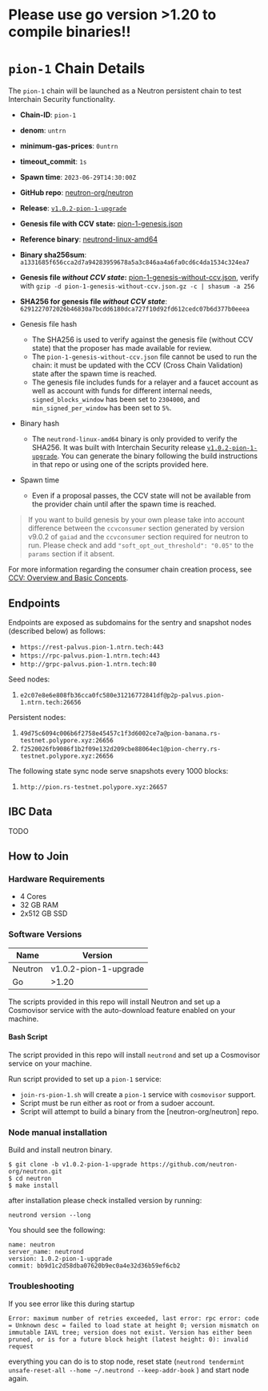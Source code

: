 # Please use go version >1.20 to compile binaries!!

# `pion-1` Chain Details

The `pion-1` chain will be launched as a Neutron persistent chain to test Interchain Security functionality.

* **Chain-ID**: `pion-1`
* **denom**: `untrn`
* **minimum-gas-prices**: `0untrn`
* **timeout_commit**: `1s`
* **Spawn time**: `2023-06-29T14:30:00Z`
* **GitHub repo**: [neutron-org/neutron](https://github.com/neutron-org/neutron.git)
* **Release**: [`v1.0.2-pion-1-upgrade`](https://github.com/neutron-org/neutron/releases/tag/v1.0.2-pion-1-upgrade)
* **Genesis file with CCV state:** [pion-1-genesis.json](TODO)

* **Reference binary**: [neutrond-linux-amd64](./neutrond-linux-amd64)
* **Binary sha256sum**: `a1331685f656cca2d7a94283959678a5a3c846aa4a6fa0cd6c4da1534c324ea7`
* **Genesis file _without CCV state_:** [pion-1-genesis-without-ccv.json](https://github.com/neutron-org/cosmos-testnets/raw/feat/pion-1-relaunch/replicated-security/pion-1/relaunch/pion-1-genesis-without-ccv.json.gz), verify with `gzip -d pion-1-genesis-without-ccv.json.gz -c | shasum -a 256`
* **SHA256 for genesis file _without CCV state_**: `6291227072026b46830a7bcdd6180dca727f10d92fd612cedc07b6d377b0eeea`


* Genesis file hash
  * The SHA256 is used to verify against the genesis file (without CCV state) that the proposer has made available for review.
  * The `pion-1-genesis-without-ccv.json` file cannot be used to run the chain: it must be updated with the CCV (Cross Chain Validation) state after the spawn time is reached.
  * The genesis file includes funds for a relayer and a faucet account as well as account with funds for different internal needs, `signed_blocks_window` has been set to `2304000`, and `min_signed_per_window` has been set to `5%`.
* Binary hash
  * The `neutrond-linux-amd64` binary is only provided to verify the SHA256. It was built with Interchain Security release [`v1.0.2-pion-1-upgrade`](https://github.com/neutron-org/neutron/releases/tag/v1.0.2-pion-1-upgrade). You can generate the binary following the build instructions in that repo or using one of the scripts provided here.
* Spawn time
  * Even if a proposal passes, the CCV state will not be available from the provider chain until after the spawn time is reached.

> If you want to build genesis by your own please take into account difference between the `ccvconsumer` section generated by version v9.0.2 of `gaiad` and the `ccvconsumer` section required for neutron to run. Please check and add `"soft_opt_out_threshold": "0.05"` to the `params` section if it absent.

For more information regarding the consumer chain creation process, see [CCV: Overview and Basic Concepts](https://github.com/cosmos/ibc/blob/main/spec/app/ics-028-cross-chain-validation/overview_and_basic_concepts.md).

## Endpoints

Endpoints are exposed as subdomains for the sentry and snapshot nodes (described below) as follows:

* `https://rest-palvus.pion-1.ntrn.tech:443`
* `https://rpc-palvus.pion-1.ntrn.tech:443`
* `http://grpc-palvus.pion-1.ntrn.tech:80`

Seed nodes:

1. `e2c07e8e6e808fb36cca0fc580e31216772841df@p2p-palvus.pion-1.ntrn.tech:26656`

Persistent nodes:

1. `49d75c6094c006b6f2758e45457c1f3d6002ce7a@pion-banana.rs-testnet.polypore.xyz:26656`
2. `f2520026fb9086f1b2f09e132d209cbe88064ec1@pion-cherry.rs-testnet.polypore.xyz:26656`

The following state sync node serve snapshots every 1000 blocks:

1. `http://pion.rs-testnet.polypore.xyz:26657`

## IBC Data
TODO

## How to Join

### Hardware Requirements

* 4 Cores
* 32 GB RAM
* 2x512 GB SSD

### Software Versions

| Name    | Version               |
|---------|-----------------------|
| Neutron | v1.0.2-pion-1-upgrade |
| Go      | >1.20                 |

The scripts provided in this repo will install Neutron and set up a Cosmovisor service with the auto-download feature enabled on your machine.

#### Bash Script

The script provided in this repo will install `neutrond` and set up a Cosmovisor service on your machine. 

Run script provided to set up a `pion-1` service:
* `join-rs-pion-1.sh` will create a `pion-1` service with `cosmovisor` support.
* Script must be run either as root or from a sudoer account.
* Script will attempt to build a binary from the [neutron-org/neutron] repo.

### Node manual installation

Build and install neutron binary. 

```
$ git clone -b v1.0.2-pion-1-upgrade https://github.com/neutron-org/neutron.git
$ cd neutron
$ make install
```

after installation please check installed version by running:

`neutrond version --long`

You should see the following:
```
name: neutron
server_name: neutrond
version: 1.0.2-pion-1-upgrade
commit: bb9d1c2d58dba07620b9ec0a4e32d36b59ef6cb2

```

### Troubleshooting

If you see error like this during startup

`Error: maximum number of retries exceeded, last error: rpc error: code = Unknown desc = failed to load state at height 0; version mismatch on immutable IAVL tree; version does not exist. Version has either been pruned, or is for a future block height (latest height: 0): invalid request`

everything you can do is to stop node, reset state (`neutrond tendermint unsafe-reset-all --home ~/.neutrond --keep-addr-book`  ) and start node again.
